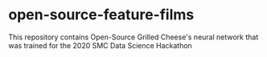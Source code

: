 # open-source-feature-films

This repository contains Open-Source Grilled Cheese's neural network that was trained for the 2020 SMC Data Science Hackathon
